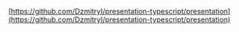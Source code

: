 [https://github.com/DzmitryI/presentation-typescript/presentation](https://github.com/DzmitryI/presentation-typescript/presentation)